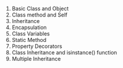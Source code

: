 1. Basic Class and Object
2. Class method and Self
3. Inheritance
4. Encapsulation
6. Class Variables
7. Static Method
8. Property Decorators
9. Class Inheritance and isinstance() function
10. Multiple Inheritance